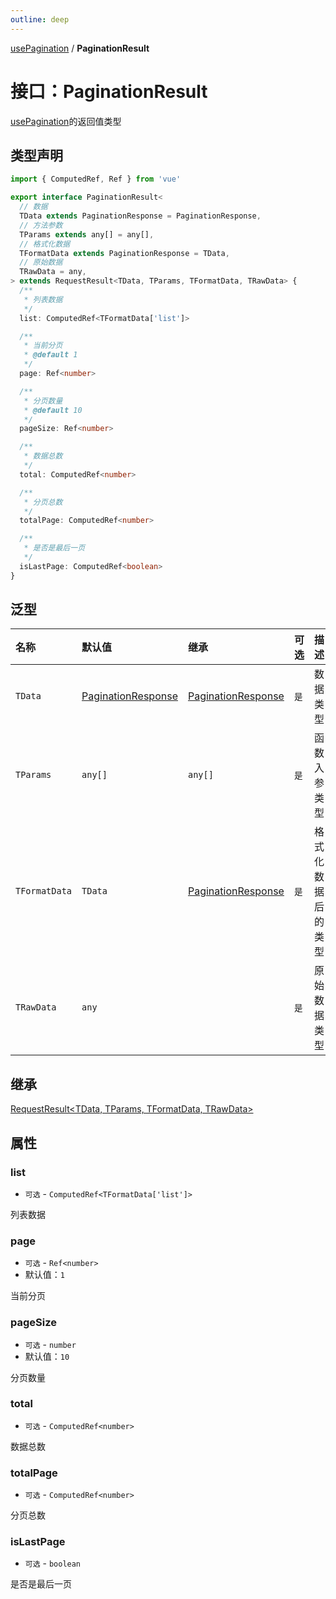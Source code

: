 ```yaml
---
outline: deep
---
```


[usePagination](./home) / **PaginationResult**

# 接口：PaginationResult

[usePagination](./home)的返回值类型

## 类型声明

```typescript
import { ComputedRef, Ref } from 'vue'

export interface PaginationResult<
  // 数据
  TData extends PaginationResponse = PaginationResponse,
  // 方法参数
  TParams extends any[] = any[],
  // 格式化数据
  TFormatData extends PaginationResponse = TData,
  // 原始数据
  TRawData = any,
> extends RequestResult<TData, TParams, TFormatData, TRawData> {
  /**
   * 列表数据
   */
  list: ComputedRef<TFormatData['list']>

  /**
   * 当前分页
   * @default 1
   */
  page: Ref<number>

  /**
   * 分页数量
   * @default 10
   */
  pageSize: Ref<number>

  /**
   * 数据总数
   */
  total: ComputedRef<number>

  /**
   * 分页总数
   */
  totalPage: ComputedRef<number>

  /**
   * 是否是最后一页
   */
  isLastPage: ComputedRef<boolean>
}

```

## 泛型

| 名称            | 默认值                                         | 继承                                          | 可选  | 描述        |
|:--------------|:--------------------------------------------|:--------------------------------------------|:----|-----------|
| `TData`       | [PaginationResponse](./pagination-response) | [PaginationResponse](./pagination-response) | `是` | 数据类型      |
| `TParams`     | `any[]`                                     | `any[]`                                     | `是` | 函数入参类型    |
| `TFormatData` | `TData`                                     | [PaginationResponse](./pagination-response) | `是` | 格式化数据后的类型 |
| `TRawData`    | `any`                                       |                                             | `是` | 原始数据类型    |

## 继承

[RequestResult<TData, TParams, TFormatData, TRawData>](../use-request/request-result)

## 属性

### list

* `可选` - `ComputedRef<TFormatData['list']>`

列表数据

### page

* `可选` - `Ref<number>`
* 默认值：`1`

当前分页

### pageSize

* `可选` - `number`
* 默认值：`10`

分页数量

### total

* `可选` - `ComputedRef<number>`

数据总数

### totalPage

* `可选` - `ComputedRef<number>`

分页总数

### isLastPage

* `可选` - `boolean`

是否是最后一页
